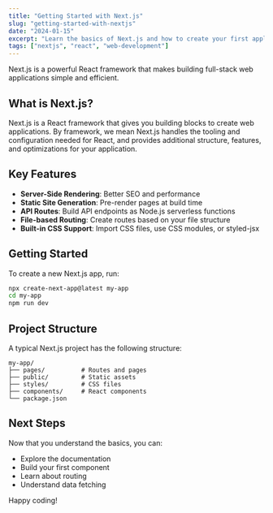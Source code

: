 ```yaml
---
title: "Getting Started with Next.js"
slug: "getting-started-with-nextjs"
date: "2024-01-15"
excerpt: "Learn the basics of Next.js and how to create your first application"
tags: ["nextjs", "react", "web-development"]
---
```


Next.js is a powerful React framework that makes building full-stack web applications simple and efficient.

## What is Next.js?

Next.js is a React framework that gives you building blocks to create web applications. By framework, we mean Next.js handles the tooling and configuration needed for React, and provides additional structure, features, and optimizations for your application.

## Key Features

- **Server-Side Rendering**: Better SEO and performance
- **Static Site Generation**: Pre-render pages at build time
- **API Routes**: Build API endpoints as Node.js serverless functions
- **File-based Routing**: Create routes based on your file structure
- **Built-in CSS Support**: Import CSS files, use CSS modules, or styled-jsx

## Getting Started

To create a new Next.js app, run:

```bash
npx create-next-app@latest my-app
cd my-app
npm run dev
```

## Project Structure

A typical Next.js project has the following structure:

```
my-app/
├── pages/          # Routes and pages
├── public/         # Static assets
├── styles/         # CSS files
├── components/     # React components
└── package.json
```

## Next Steps

Now that you understand the basics, you can:
- Explore the documentation
- Build your first component
- Learn about routing
- Understand data fetching

Happy coding!
